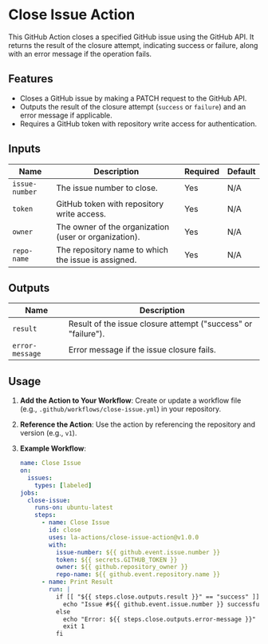 # Close Issue Action

This GitHub Action closes a specified GitHub issue using the GitHub API. It returns the result of the closure attempt, indicating success or failure, along with an error message if the operation fails.

## Features
- Closes a GitHub issue by making a PATCH request to the GitHub API.
- Outputs the result of the closure attempt (`success` or `failure`) and an error message if applicable.
- Requires a GitHub token with repository write access for authentication.

## Inputs
| Name          | Description                                      | Required | Default |
|---------------|--------------------------------------------------|----------|---------|
| `issue-number`| The issue number to close.                      | Yes      | N/A     |
| `token`       | GitHub token with repository write access.      | Yes      | N/A     |
| `owner`       | The owner of the organization (user or organization). | Yes | N/A    |
| `repo-name`  | The repository name to which the issue is assigned.    | Yes      | N/A     |

## Outputs
| Name           | Description                                           |
|----------------|-------------------------------------------------------|
| `result`       | Result of the issue closure attempt ("success" or "failure"). |
| `error-message`| Error message if the issue closure fails.             |

## Usage
1. **Add the Action to Your Workflow**:
   Create or update a workflow file (e.g., `.github/workflows/close-issue.yml`) in your repository.

2. **Reference the Action**:
   Use the action by referencing the repository and version (e.g., `v1`).

3. **Example Workflow**:
   ```yaml
   name: Close Issue
   on:
     issues:
       types: [labeled]
   jobs:
     close-issue:
       runs-on: ubuntu-latest
       steps:
         - name: Close Issue
           id: close
           uses: la-actions/close-issue-action@v1.0.0
           with:
             issue-number: ${{ github.event.issue.number }}
             token: ${{ secrets.GITHUB_TOKEN }}
             owner: ${{ github.repository_owner }}
             repo-name: ${{ github.event.repository.name }}
         - name: Print Result
           run: |
             if [[ "${{ steps.close.outputs.result }}" == "success" ]]; then
               echo "Issue #${{ github.event.issue.number }} successfully closed."
             else
               echo "Error: ${{ steps.close.outputs.error-message }}"
               exit 1
             fi
